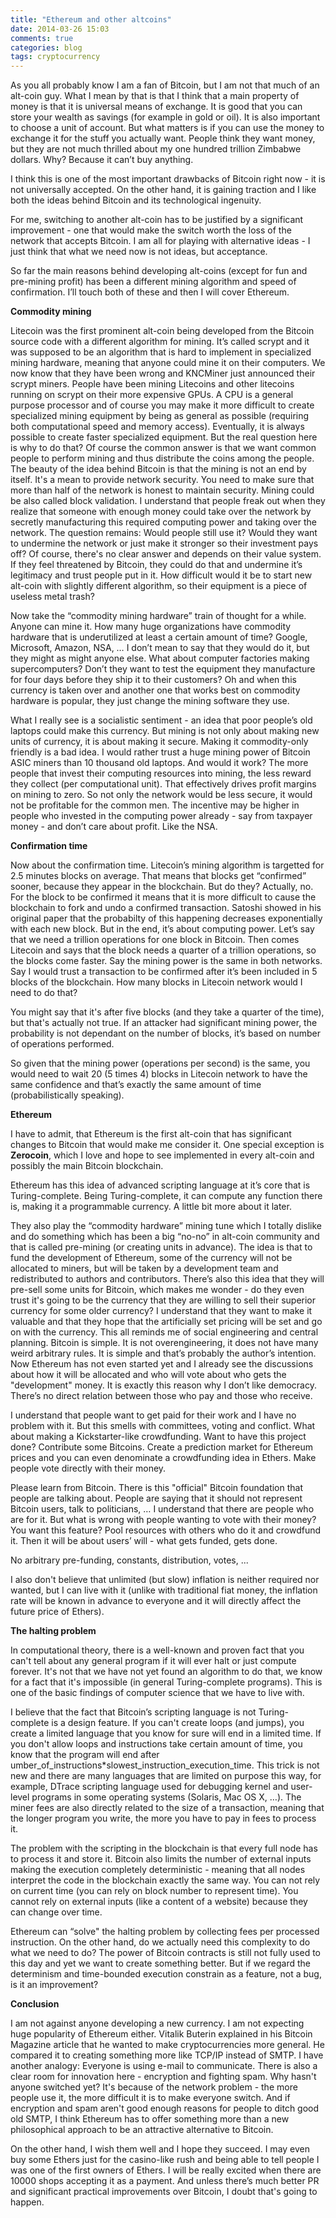 ```yaml
---
title: "Ethereum and other altcoins"
date: 2014-03-26 15:03
comments: true
categories: blog
tags: cryptocurrency
---
```


As you all probably know I am a fan of Bitcoin, but I am not that much of an alt-coin guy. What I mean by that is that I think that a main property of money is that it is universal means of exchange. It is good that you can store your wealth as savings (for example in gold or oil). It is also important to choose a unit of account. But what matters is if you can use the money to exchange it for the stuff you actually want. People think they want money, but they are not much thrilled about my one hundred trillion Zimbabwe dollars. Why? Because it can’t buy anything.

I think this is one of the most important drawbacks of Bitcoin right now - it is not universally accepted. On the other hand, it is gaining traction and I like both the ideas behind Bitcoin and its technological ingenuity.

For me, switching to another alt-coin has to be justified by a significant improvement - one that would make the switch worth the loss of the network that accepts Bitcoin. I am all for playing with alternative ideas - I just think that what we need now is not ideas, but acceptance.

So far the main reasons behind developing alt-coins (except for fun and pre-mining profit) has been a different mining algorithm and speed of confirmation. I’ll touch both of these and then I will cover Ethereum.

**Commodity mining**


Litecoin was the first prominent alt-coin being developed from the Bitcoin source code with a different algorithm for mining. It’s called scrypt and it was supposed to be an algorithm that is hard to implement in specialized mining hardware, meaning that anyone could mine it on their computers. We now know that they have been wrong and KNCMiner just announced their scrypt miners. People have been mining Litecoins and other litecoins running on scrypt on their more expensive GPUs. A CPU is a general purpose processor and of course you may make it more difficult to create specialized mining equipment by being as general as possible (requiring both computational speed and memory access). Eventually, it is always possible to create faster specialized equipment. But the real question here is why to do that? Of course the common answer is that we want common people to perform mining and thus distribute the coins among the people. The beauty of the idea behind Bitcoin is that the mining is not an end by itself. It's a mean to provide network security. You need to make sure that more than half of the network is honest to maintain security. Mining could be also called block validation. I understand that people freak out when they realize that someone with enough money could take over the network by secretly manufacturing this required computing power and taking over the network. The question remains: Would people still use it? Would they want to undermine the network or just make it stronger so their investment pays off? Of course, there's no clear answer and depends on their value system. If they feel threatened by Bitcoin, they could do that and undermine it’s legitimacy and trust people put in it. How difficult would it be to start new alt-coin with slightly different algorithm, so their equipment is a piece of useless metal trash?

Now take the “commodity mining hardware” train of thought for a while. Anyone can mine it. How many huge organizations have commodity hardware that is underutilized at least a certain amount of time? Google, Microsoft,
 Amazon, NSA, … I don’t mean to say that they would do it, but they might as might anyone else. What about computer factories making supercomputers? Don’t they want to test the equipment they manufacture for four days before they ship it to their customers? Oh and when this currency is taken over and another one that works best on commodity hardware is popular, they just change the mining software they use.

What I really see is a socialistic sentiment - an idea that poor people’s old laptops could make this currency. But mining is not only about making new units of currency, it is about making it secure. Making it commodity-only friendly is a bad idea. I would rather trust a huge mining power of Bitcoin ASIC miners than 10 thousand old laptops. And would it work? The more people that invest their computing resources into mining, the less reward they collect (per computational unit). That effectively drives profit margins on mining to zero. So not only the network would be less secure, it would not be profitable for the common men. The incentive may be higher in people who invested in the computing power already - say from taxpayer money - and don’t care about profit. Like the NSA.

**Confirmation time**

Now about the confirmation time. Litecoin’s mining algorithm is targetted for 2.5 minutes blocks on average. That means that blocks get “confirmed” sooner, because they appear in the blockchain. But do they? Actually, no. For the block to be confirmed it means that it is more difficult to cause the blockchain to fork and undo a confirmed transaction. Satoshi showed in his original paper that the probabilty of this happening decreases exponentially with each new block. But in the end, it’s about computing power. Let’s say that we need a trillion operations for one block in Bitcoin. Then comes Litecoin and says that the block needs a quarter of a trillion operations, so the blocks come faster. Say the mining power is the same in both networks. Say I would trust a transaction to be confirmed after it’s been included in 5 blocks of the blockchain. How many blocks in Litecoin network would I need to do that?

You might say that it's after five blocks (and they take a quarter of the time), but that's actually not true. If an attacker had significant mining power, the probability is not dependant on the number of blocks, it’s based on number of operations performed. 

So given that the mining power (operations per second) is the same, you would need to wait 20 (5 times 4) blocks in Litecoin network to have the same confidence and that’s exactly the same amount of time (probabilistically speaking).

**Ethereum**


I have to admit, that Ethereum is the first alt-coin that has significant changes to Bitcoin that would make me consider it. One special exception is **Zerocoin**, which I love and hope to see implemented in every alt-coin and possibly the main Bitcoin blockchain.

Ethereum has this idea of advanced scripting language at it’s core that is Turing-complete. Being Turing-complete, it can compute any function there is, making it a programmable currency. A little bit more about it later.

They also play the “commodity hardware” mining tune which I totally dislike and do something which has been a big “no-no” in alt-coin community and that is called pre-mining (or creating units in advance). The idea is that to fund the development of Ethereum, some of the currency will not be allocated to miners, but will be taken by a development team and redistributed to authors and contributors. There’s also this idea that they will pre-sell some units for Bitcoin, which makes me wonder - do they even trust it's going to be the currency that they are willing to sell their superior currency for some older currency? I understand that they want to make it valuable and that they hope that the artificially set pricing will be set and go on with the currency. This all reminds me of social engineering and  central planning. Bitcoin is simple. It is not overengineering, it does not have many weird arbitrary rules. It is simple and that’s probably the author’s intention. Now Ethereum has not even started yet and I already see the discussions about how it will be allocated and who will vote about who gets the "development" money. It is exactly this reason why I don’t like democracy. There’s no direct relation between those who pay and those who receive.

I understand that people want to get paid for their work and I have no problem with it. But this smells with committees, voting and conflict. What about making a Kickstarter-like crowdfunding. Want to have this project done? Contribute some Bitcoins. Create a prediction market for Ethereum prices and you can even denominate a crowdfunding idea in Ethers. Make people vote directly with their money. 

Please learn from Bitcoin. There is this "official" Bitcoin foundation that people are talking about. People are saying that it should not represent Bitcoin users, talk to politicians, … I understand that there are people who are for it. But what is wrong with people wanting to vote with their money? You want this feature? Pool resources with others who do it and crowdfund it. Then it will be about users’ will - what gets funded, gets done.

No arbitrary pre-funding, constants, distribution, votes, ...

I also don't believe that unlimited (but slow) inflation is neither required nor wanted, but I can live with it (unlike with traditional fiat money, the inflation rate will be known in advance to everyone and it will directly affect the future price of Ethers).

**The halting problem**

In computational theory, there is a well-known and proven fact that you can't tell about any general program if it will ever halt or just compute forever. It's not that we have not yet found an algorithm to do that, we know for a fact that it's impossible (in general Turing-complete programs). This is one of the basic findings of computer science that we have to live with.

I believe that the fact that Bitcoin’s scripting language is not Turing-complete is a design feature. If you can't create loops (and jumps), you create a limited language that you know for sure will end in a limited time. If you don't allow loops and instructions take certain amount of time, you know that the program will end after umber_of_instructions*slowest_instruction_execution_time. This trick is not new and there are many languages that are limited on purpose this way, for example, DTrace scripting language used for debugging kernel and user-level programs in some operating systems (Solaris, Mac OS X, …). The miner fees are also directly related to the  size of a transaction, meaning that the longer  program you write, the more you have to pay in fees to process it. 

The problem with the scripting in the blockchain is that every full node has to process it and store it. Bitcoin also limits the number of external inputs making the execution completely deterministic - meaning that all nodes interpret the code in the blockchain exactly the same way. You can not rely on current time (you can rely on block number to represent time). You cannot rely on external inputs (like a content of a website) because they can change over time.  

Ethereum can “solve" the halting problem by collecting fees per processed instruction. On the other hand, do we actually need this complexity to do what we need to do? The power of Bitcoin contracts is still not fully used to this day and yet we want to create something better. But if we regard the determinism and time-bounded execution constrain as a feature, not a bug, is it an improvement?

**Conclusion**


I am not against anyone developing a new currency. I am not expecting huge popularity of Ethereum either. Vitalik Buterin explained in his Bitcoin Magazine article that he wanted to make cryptocurrencies more general. He compared it to creating something more like TCP/IP instead of SMTP. I have another analogy: Everyone is using e-mail to communicate. There is also a clear room for innovation here - encryption and fighting spam. Why hasn't anyone switched yet? It's because of the network problem - the more people use it, the more difficult it is to make everyone switch. And if encryption and spam aren't good enough reasons for people to ditch good old SMTP, I think Ethereum has to offer something more than a new philosophical approach to be an attractive alternative to Bitcoin.

On the other hand, I wish them well and I hope they succeed. I may even buy some Ethers just for the casino-like rush and being able to tell people I was one of the first owners of Ethers. I will be really excited when there are 10000 shops accepting it as a payment. And unless there’s much better PR and significant practical improvements over Bitcoin, I doubt that's going to happen.
